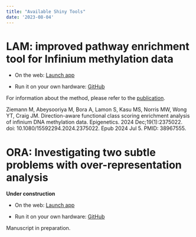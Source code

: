 ```yaml
---
title: "Available Shiny Tools"
date: '2023-08-04'
---
```


# LAM: improved pathway enrichment tool for Infinium methylation data

* On the web: [Launch app](https://lam.ziemann-lab.net)

* Run it on your own hardware: [GitHub](https://github.com/markziemann/gmea_app)

For information about the method, please refer to the [publication](https://doi.org/10.1080/15592294.2024.2375022).

Ziemann M, Abeysooriya M, Bora A, Lamon S, Kasu MS, Norris MW, Wong YT, Craig JM. Direction-aware functional class scoring enrichment analysis of infinium DNA methylation data. Epigenetics. 2024 Dec;19(1):2375022. doi: 10.1080/15592294.2024.2375022. Epub 2024 Jul 5. PMID: 38967555.

# ORA: Investigating two subtle problems with over-representation analysis

**Under construction**

* On the web: [Launch app](https://oratool.ziemann-lab.net)

* Run it on your own hardware: [GitHub](https://github.com/markziemann/background?tab=readme-ov-file#shiny-app)

Manuscript in preparation.
